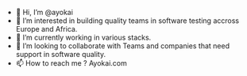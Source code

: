 - 👋 Hi, I’m @ayokai
- 👀 I’m interested in building quality teams in software testing accross Europe and Africa.
- 🌱 I’m currently working in various stacks.
- 💞️ I’m looking to collaborate with Teams and companies that need support in software quality.
- 📫 How to reach me ? Ayokai.com

<!---
ayokai/ayokai is a ✨ special ✨ repository because we work in Team collaboration.
--->
